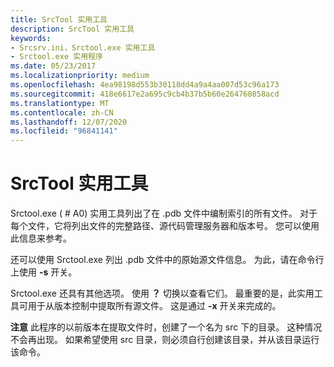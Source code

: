 ```yaml
---
title: SrcTool 实用工具
description: SrcTool 实用工具
keywords:
- Srcsrv.ini，Srctool.exe 实用工具
- Srctool.exe 实用程序
ms.date: 05/23/2017
ms.localizationpriority: medium
ms.openlocfilehash: 4ea98198d553b30118dd4a9a4aa007d53c96a173
ms.sourcegitcommit: 418e6617e2a695c9cb4b37b5b60e264760858acd
ms.translationtype: MT
ms.contentlocale: zh-CN
ms.lasthandoff: 12/07/2020
ms.locfileid: "96841141"
---
```

# <a name="the-srctool-utility"></a>SrcTool 实用工具


Srctool.exe ( # A0) 实用工具列出了在 .pdb 文件中编制索引的所有文件。 对于每个文件，它将列出文件的完整路径、源代码管理服务器和版本号。 您可以使用此信息来参考。

还可以使用 Srctool.exe 列出 .pdb 文件中的原始源文件信息。 为此，请在命令行上使用 **-s** 开关。

Srctool.exe 还具有其他选项。 使用 **？** 切换以查看它们。 最重要的是，此实用工具可用于从版本控制中提取所有源文件。 这是通过 **-x** 开关来完成的。

**注意**   此程序的以前版本在提取文件时，创建了一个名为 src 下的目录。 这种情况不会再出现。 如果希望使用 src 目录，则必须自行创建该目录，并从该目录运行该命令。

 

 

 





